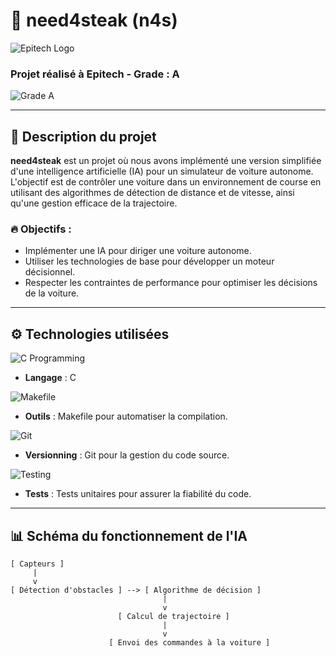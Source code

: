 # 🥩 need4steak (n4s)

![Epitech Logo](https://upload.wikimedia.org/wikipedia/commons/thumb/e/ec/Logo_Epitech.png/300px-Logo_Epitech.png)

### **Projet réalisé à Epitech - Grade : A**  
![Grade A](https://via.placeholder.com/150x100.png?text=Grade+A+%7C+100%25+TA)

---

## 📜 **Description du projet**

**need4steak** est un projet où nous avons implémenté une version simplifiée d'une intelligence artificielle (IA) pour un simulateur de voiture autonome. L'objectif est de contrôler une voiture dans un environnement de course en utilisant des algorithmes de détection de distance et de vitesse, ainsi qu'une gestion efficace de la trajectoire.

### 🔥 **Objectifs :**
- Implémenter une IA pour diriger une voiture autonome.
- Utiliser les technologies de base pour développer un moteur décisionnel.
- Respecter les contraintes de performance pour optimiser les décisions de la voiture.

---

## ⚙️ **Technologies utilisées**

![C Programming](https://upload.wikimedia.org/wikipedia/commons/thumb/3/35/The_C_Programming_Language_logo.svg/200px-The_C_Programming_Language_logo.svg.png)
- **Langage** : C

![Makefile](https://img.icons8.com/external-justicon-flat-justicon/344/external-makefile-responsive-web-design-justicon-flat-justicon.png)
- **Outils** : Makefile pour automatiser la compilation.

![Git](https://git-scm.com/images/logos/downloads/Git-Logo-2Color.png)
- **Versionning** : Git pour la gestion du code source.

![Testing](https://upload.wikimedia.org/wikipedia/commons/thumb/8/84/Unit_testing_icon.svg/1024px-Unit_testing_icon.svg.png)
- **Tests** : Tests unitaires pour assurer la fiabilité du code.

---

## 📊 **Schéma du fonctionnement de l'IA**

```text
[ Capteurs ]
     |
     v
[ Détection d'obstacles ] --> [ Algorithme de décision ]
                                  |
                                  v
                        [ Calcul de trajectoire ]
                                  |
                                  v
                      [ Envoi des commandes à la voiture ]
